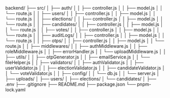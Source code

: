 backend/
├── src/
│   ├── auth/
│   │   ├── controller.js
│   │   ├── model.js
│   │   └── route.js
│
│   ├── users/
│   │   ├── controller.js
│   │   ├── model.js
│   │   └── route.js
│
│   ├── elections/
│   │   ├── controller.js
│   │   ├── model.js
│   │   └── route.js
│
│   ├── candidates/
│   │   ├── controller.js
│   │   ├── model.js
│   │   └── route.js
│
│   ├── votes/
│   │   ├── controller.js
│   │   ├── model.js
│   │   └── route.js
│
│   ├── auditLogs/
│   │   ├── controller.js
│   │   ├── model.js
│   │   └── route.js
│
│   ├── otps/
│   │   ├── controller.js
│   │   ├── model.js
│   │   └── route.js
│
│   ├── middlewares/
│   │   ├── authMiddleware.js
│   │   ├── roleMiddleware.js
│   │   ├── errorHandler.js
│   │   └── uploadMiddleware.js
│
│   ├── utils/
│   │   ├── otpGenerator.js
│   │   ├── emailService.js
│   │   └── fileHelper.js
│
│   ├── validators/
│   │   ├── authValidator.js
│   │   ├── userValidator.js
│   │   ├── electionValidator.js
│   │   ├── candidateValidator.js
│   │   └── voteValidator.js
│
│   ├── config/
│   │   └── db.js
│
│   └── server.js
│
├── uploads/
│   ├── users/
│   ├── elections/
│   └── candidates/
│
├── .env
├── .gitignore
├── README.md
├── package.json
└── pnpm-lock.yaml
